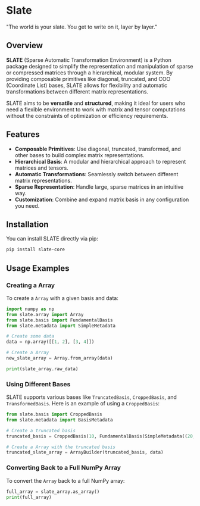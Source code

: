 # Slate

"The world is your slate. You get to write on it, layer by layer."

## Overview

**S**L**ATE** (Sparse Automatic Transformation Environment) is a Python package designed to simplify the representation and manipulation of sparse or compressed matrices through a hierarchical, modular system. By providing composable primitives like diagonal, truncated, and COO (Coordinate List) bases, SLATE allows for flexibility and automatic transformations between different matrix representations.

SLATE aims to be **versatile** and **structured**, making it ideal for users who need a flexible environment to work with matrix and tensor computations without the constraints of optimization or efficiency requirements.

## Features

- **Composable Primitives**: Use diagonal, truncated, transformed, and other bases to build complex matrix representations.
- **Hierarchical Basis**: A modular and hierarchical approach to represent matrices and tensors.
- **Automatic Transformations**: Seamlessly switch between different matrix representations.
- **Sparse Representation**: Handle large, sparse matrices in an intuitive way.
- **Customization**: Combine and expand matrix basis in any configuration you need.

## Installation

You can install SLATE directly via pip:

```bash
pip install slate-core
```

## Usage Examples

### Creating a Array

To create a `Array` with a given basis and data:

```python
import numpy as np
from slate.array import Array
from slate.basis import FundamentalBasis
from slate.metadata import SimpleMetadata

# Create some data
data = np.array([[1, 2], [3, 4]])

# Create a Array
new_slate_array = Array.from_array(data)

print(slate_array.raw_data)
```

### Using Different Bases

SLATE supports various bases like `TruncatedBasis`, `CroppedBasis`, and `TransformedBasis`. Here is an example of using a `CroppedBasis`:

```python
from slate.basis import CroppedBasis
from slate.metadata import BasisMetadata

# Create a truncated basis
truncated_basis = CroppedBasis(10, FundamentalBasis(SimpleMetadata((20,))))

# Create a Array with the truncated basis
truncated_slate_array = ArrayBuilder(truncated_basis, data)
```

### Converting Back to a Full NumPy Array

To convert the `Array` back to a full NumPy array:

```python
full_array = slate_array.as_array()
print(full_array)
```
